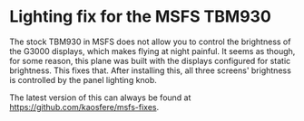 # Lighting fix for the MSFS TBM930

The stock TBM930 in MSFS does not allow you to control the brightness of the G3000 displays, which makes flying at night painful.  It seems as though, for some reason, this plane was built with the displays configured for static brightness.  This fixes that.  After installing this, all three screens' brightness is controlled by the panel lighting knob.

The latest version of this can always be found at https://github.com/kaosfere/msfs-fixes.